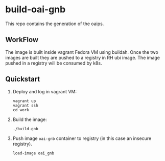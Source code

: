 # build-oai-gnb

This repo contains the generation of the oaips. 

## WorkFlow

The image is built inside vagrant Fedora VM using buildah. Once the two images are built they are pushed to a registry in RH ubi image. The image pushed in a registry will be consumed by k8s.

## Quickstart


1. Deploy and log in vagrant VM:

   ```
   vagrant up
   vagrant ssh
   cd work
   ```

2. Build the image:
   
   ```
   ./build-gnb
   ```
   

3. Push image `oai-gnb` container to registry (in this case an insecure registry).

   ```
   load-image oai_gnb
   ```

